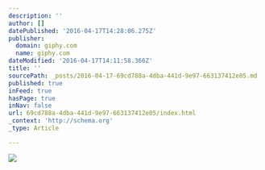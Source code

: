 ```yaml
---
description: ''
author: []
datePublished: '2016-04-17T14:28:06.275Z'
publisher:
  domain: giphy.com
  name: giphy.com
dateModified: '2016-04-17T14:11:58.366Z'
title: ''
sourcePath: _posts/2016-04-17-69cd788a-4dba-441d-9e97-663137412e05.md
published: true
inFeed: true
hasPage: true
inNav: false
url: 69cd788a-4dba-441d-9e97-663137412e05/index.html
_context: 'http://schema.org'
_type: Article

---
```

![](https://media.giphy.com/media/lCqrXB8Z0ssve/giphy.gif)
